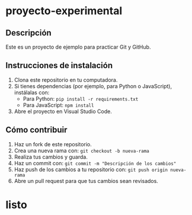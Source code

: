 # proyecto-experimental

## Descripción
Este es un proyecto de ejemplo para practicar Git y GitHub.

## Instrucciones de instalación
1. Clona este repositorio en tu computadora.
2. Si tienes dependencias (por ejemplo, para Python o JavaScript), instálalas con:
   - Para Python: `pip install -r requirements.txt`
   - Para JavaScript: `npm install`
3. Abre el proyecto en Visual Studio Code.

## Cómo contribuir
1. Haz un fork de este repositorio.
2. Crea una nueva rama con: `git checkout -b nueva-rama`
3. Realiza tus cambios y guarda.
4. Haz un commit con: `git commit -m "Descripción de los cambios"`
5. Haz push de los cambios a tu repositorio con: `git push origin nueva-rama`
6. Abre un pull request para que tus cambios sean revisados.
# listo 
